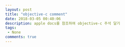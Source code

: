 ```yaml
---
layout: post
title: "objective-c comment"
date: 2018-03-05 00:40:06
description: apple docs를 참조하여 objective-c 주석 달기
tags: 
 - None
comments: true
---
```


